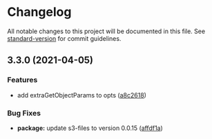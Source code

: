 # Changelog

All notable changes to this project will be documented in this file. See [standard-version](https://github.com/conventional-changelog/standard-version) for commit guidelines.

## 3.3.0 (2021-04-05)


### Features

* add extraGetObjectParams to opts ([a8c2618](https://github.com/SustainHawaii/s3-zip/commit/a8c2618490bf88935c48be61cc7ee5bff8f1c718))


### Bug Fixes

* **package:** update s3-files to version 0.0.15 ([affdf1a](https://github.com/SustainHawaii/s3-zip/commit/affdf1a9fb0be8da0784373bb6becb5baa268823))
